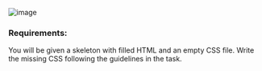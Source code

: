 ![image](https://github.com/nsinorov/SoftUniMainPath/assets/45227327/480e0331-924b-45e6-b5fa-4b1a30cda4d2)

### Requirements:

You will be given a skeleton with filled HTML and an empty CSS file. Write the missing CSS following the guidelines in the task.
